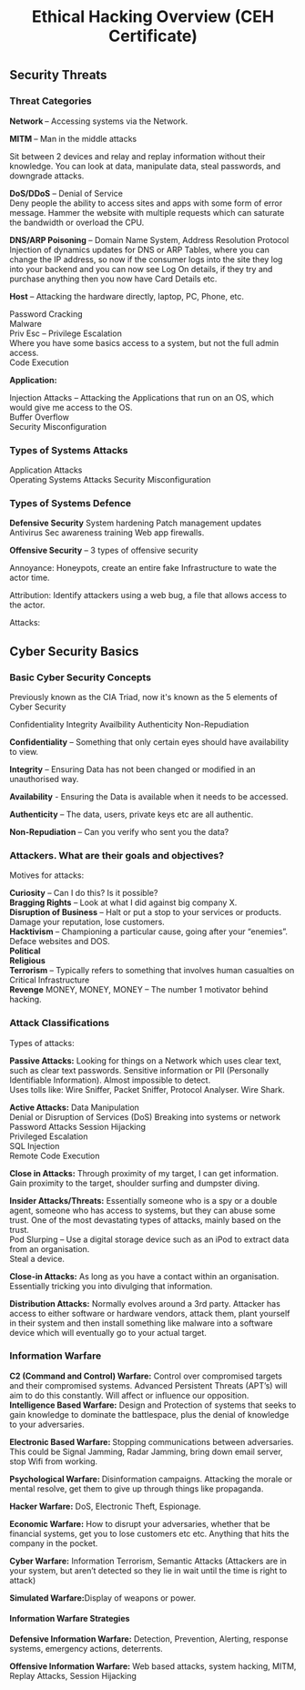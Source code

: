 <h1 align="center"> Ethical Hacking Overview (CEH Certificate) <h1/>

<h2> Security Threats </h2>

<h3>Threat Categories </h3>

<strong> Network </strong> – Accessing systems via the Network.  

<strong>MITM </strong> – Man in the middle attacks  

Sit between 2 devices and relay and replay information without their knowledge. You can look at data, manipulate data, steal passwords, and downgrade attacks.  

<strong>DoS/DDoS</strong> – Denial of Service  
Deny people the ability to access sites and apps with some form of error message. Hammer the website with multiple requests which can saturate the bandwidth or overload the CPU.  

<strong>DNS/ARP Poisoning</strong> – Domain Name System, Address Resolution Protocol  
Injection of dynamics updates for DNS or ARP Tables, where you can change the IP address, so now if the consumer logs into the site they log into your backend and you can now see Log On details, if they try and purchase anything then you now have Card Details etc.  

<strong>Host</strong> – Attacking the hardware directly, laptop, PC, Phone, etc.  

Password Cracking  
Malware  
Priv Esc – Privilege Escalation  
Where you have some basics access to a system, but not the full admin access.  
Code Execution  

<strong>Application: </strong>

Injection Attacks – Attacking the Applications that run on an OS, which would give me access to the OS.  
Buffer Overflow  
Security Misconfiguration  

<h3>Types of Systems Attacks</h3>

Application Attacks  
Operating Systems Attacks 
Security Misconfiguration   

<h3>Types of Systems Defence</h3>

<strong>Defensive Security</strong>
System hardening
Patch management updates
Antivirus
Sec awareness training
Web app firewalls. 

<strong>Offensive Security</strong> – 3 types of offensive security   

Annoyance: Honeypots, create an entire fake Infrastructure to wate the actor time.  

Attribution:  Identify attackers using a web bug, a file that allows access to the actor.  

Attacks:  

<h2> Cyber Security Basics </h2>

<h3>Basic Cyber Security Concepts</h3>
Previously known as the CIA Triad, now it's known as the 5 elements of Cyber Security

Confidentiality 
Integrity 
Availbility 
Authenticity 
Non-Repudiation 

<Strong>Confidentiality</Strong> – Something that only certain eyes should have availability to view.   

<Strong>Integrity</Strong> – Ensuring Data has not been changed or modified in an unauthorised way.  

<Strong>Availability</Strong> - Ensuring the Data is available when it needs to be accessed.  

<Strong>Authenticity</Strong> – The data, users, private keys etc are all authentic.  

<Strong>Non-Repudiation</Strong> – Can you verify who sent you the data?

<h3>Attackers. What are their goals and objectives?</h3>

Motives for attacks:  

<Strong>Curiosity</Strong> – Can I do this? Is it possible?  
<Strong>Bragging Rights</Strong> – Look at what I did against big company X.  
<Strong>Disruption of Business</Strong> – Halt or put a stop to your services or products. Damage your reputation, lose customers.  
<Strong>Hacktivism</Strong> – Championing a particular cause, going after your “enemies”. Deface websites and DOS.  
<Strong>Political</Strong>   
<Strong>Religious</Strong>  
<Strong>Terrorism</Strong> – Typically refers to something that involves human casualties on Critical Infrastructure  
<Strong>Revenge</Strong> MONEY, MONEY, MONEY</Strong> – The number 1 motivator behind hacking.  

<h3>Attack Classifications</h3>
Types of attacks:  

<Strong>Passive Attacks:</Strong> Looking for things on a Network which uses clear text, such as clear text passwords. Sensitive information or PII (Personally Identifiable Information). Almost impossible to detect.  
Uses tolls like: Wire Sniffer, Packet Sniffer, Protocol Analyser. Wire Shark.  

<Strong>Active Attacks:</Strong>
Data Manipulation  
Denial or Disruption of Services (DoS) 
Breaking into systems or network 
Password Attacks 
Session Hijacking  
Privileged Escalation  
SQL Injection  
Remote Code Execution  

<Strong>Close in Attacks:</Strong> Through proximity of my target, I can get information. Gain proximity to the target, shoulder surfing and dumpster diving.  
 
<Strong>Insider Attacks/Threats:</Strong> Essentially someone who is a spy or a double agent, someone who has access to systems, but they can abuse some trust. One of the most devastating types of attacks, mainly based on the trust.  
Pod Slurping – Use a digital storage device such as an iPod to extract data from an organisation.  
Steal a device.  

<Strong>Close-in Attacks:</Strong> As long as you have a contact within an organisation. Essentially tricking you into divulging that information.  

<Strong>Distribution Attacks:</Strong> Normally evolves around a 3rd party. Attacker has access to either software or hardware vendors, attack them, plant yourself in their system and then install something like malware into a software device which will eventually go to your actual target.  

<h3>Information Warfare</h3>

<Strong>C2 (Command and Control) Warfare:</Strong> Control over compromised targets and their compromised systems. Advanced Persistent Threats (APT’s) will aim to do this constantly. Will affect or influence our opposition.   
<Strong>Intelligence Based Warfare:</Strong> Design and Protection of systems that seeks to gain knowledge to dominate the battlespace, plus the denial of knowledge to your adversaries.  

<Strong>Electronic Based Warfare: </Strong> Stopping communications between adversaries. This could be Signal Jamming, Radar Jamming, bring down email server, stop Wifi from working.  

<Strong>Psychological Warfare: </Strong> Disinformation campaigns. Attacking the morale or mental resolve, get them to give up through things like propaganda.  

<Strong>Hacker Warfare:</Strong> DoS, Electronic Theft, Espionage.  

<Strong>Economic Warfare:</Strong> How to disrupt your adversaries, whether that be financial systems, get you to lose customers etc etc. Anything that hits the company in the pocket. 

<Strong>Cyber Warfare:</Strong> Information Terrorism, Semantic Attacks (Attackers are in your system, but aren’t detected so they lie in wait until the time is right to attack) 

<Strong>Simulated Warfare:</Strong>Display of weapons or power.  

<h4>Information Warfare Strategies</h4> 

<Strong>Defensive Information Warfare:</Strong> Detection, Prevention, Alerting, response systems, emergency actions, deterrents.  

<Strong>Offensive Information Warfare:</Strong> Web based attacks, system hacking, MITM, Replay Attacks, Session Hijacking  
